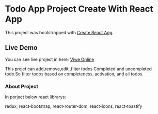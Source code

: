 # Todo App Project Create With React App

This project was bootstrapped with [Create React App](https://github.com/facebook/create-react-app).

## Live Demo

You can see live project in here: [Viwe Online](https://todo-app-ten-xi.vercel.app)

This projct can add,remove,edit,,filter todos Completed and uncompleted todo.So filter todos based on completeness, activation, and all todos.

### About Project

In porject below react librarys:

redux,
react-bootstrap,
react-router-dom,
react-icons,
react-toastify
